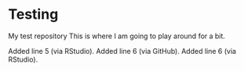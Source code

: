 # Testing
My test repository
This is where I am going to play around for a bit. 

Added line 5 (via RStudio).
Added line 6 (via GitHub).
Added line 6 (via RStudio). 